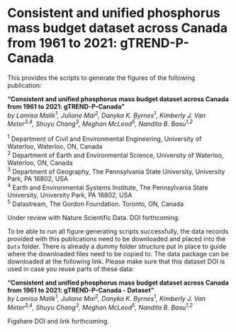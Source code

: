 # Consistent and unified phosphorus mass budget dataset across Canada from 1961 to 2021: gTREND-P-Canada

This provides the scripts to generate the figures of the following publication:

**“Consistent and unified phosphorus mass budget dataset across Canada from 1961 to 2021: gTREND-P-Canada”**<br>
_by Lamisa Malik<sup>1</sup>, Juliane Mai<sup>2</sup>, Danyka K. Byrnes<sup>1</sup>, Kimberly J. Van Meter<sup>3,4</sup>, Shuyu Chang<sup>3</sup>, Meghan McLeod<sup>5</sup>, Nandita B. Basu<sup>1,2</sup>_

<sup>1</sup> Department of Civil and Environmental Engineering, University of Waterloo, Waterloo, ON, Canada <br>
<sup>2</sup> Department of Earth and Environmental Science, University of Waterloo, Waterloo, ON, Canada <br>
<sup>3</sup> Department of Geography, The Pennsylvania State University, University Park, PA 16802, USA <br>
<sup>4</sup> Earth and Environmental Systems Institute, The Pennsylvania State University, University Park, PA 16802, USA <br>
<sup>5</sup> Datastream, The Gordon Foundation. Toronto, ON, Canada <br>

Under review with Nature Scientific Data. DOI forthcoming.

To be able to run all figure generating scripts successfully, the data records provided with this publications need to be downloaded and placed into the `Data` folder. There is already a dummy folder structure put in place to guide where the downloaded files need to be copied to. The data package can be downloaded at the following link. Please make sure that this dataset DOI is used in case you reuse parts of these data:

**“Consistent and unified phosphorus mass budget dataset across Canada from 1961 to 2021: gTREND-P-Canada - Dataset”**<br>
_by Lamisa Malik<sup>1</sup>, Juliane Mai<sup>2</sup>, Danyka K. Byrnes<sup>1</sup>, Kimberly J. Van Meter<sup>3,4</sup>, Shuyu Chang<sup>3</sup>, Meghan McLeod<sup>5</sup>, Nandita B. Basu<sup>1,2</sup>_

Figshare DOI and link forthcoming.

